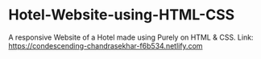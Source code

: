 # Hotel-Website-using-HTML-CSS
A responsive Website of a Hotel made using Purely on HTML & CSS.
Link: https://condescending-chandrasekhar-f6b534.netlify.com
